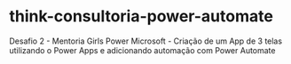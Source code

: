 # think-consultoria-power-automate
Desafio 2 - Mentoria Girls Power Microsoft - Criação de um App de 3 telas utilizando o Power Apps e adicionando automação com Power Automate
